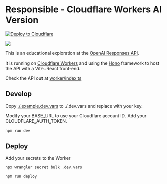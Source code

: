 # Responsible - Cloudflare Workers AI Version

[![Deploy to Cloudflare](https://deploy.workers.cloudflare.com/button)](https://deploy.workers.cloudflare.com/?url=https://github.com/craigsdennis/responses-api-workers)

[<img src="https://img.youtube.com/vi/IAQcvQ_Vj0Y/0.jpg">](https://youtu.be/IAQcvQ_Vj0Y "Explore the OpenAI Responses API")

This is an educational exploration at the [OpenAI Responses API](https://platform.openai.com/docs/api-reference/responses).

It is running on [Cloudflare Workers](https://developers.cloudflare.com) and using the [Hono](https://honojs.dev) framework to host the API with a Vite+React front-end.

Check the API out at [worker/index.ts](./worker/index.ts)

## Develop

Copy [./.example.dev.vars](./example.dev.vars) to ./.dev.vars and replace with your key.

Modify your BASE_URL to use your Cloudflare account ID.
Add your CLOUDFLARE_AUTH_TOKEN.

```bash
npm run dev
```

## Deploy

Add your secrets to the Worker

```bash
npx wrangler secret bulk .dev.vars
```

```bash
npm run deploy
```
